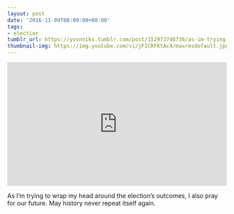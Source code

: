 ```yaml
---
layout: post
date: '2016-11-09T08:00:00+00:00'
tags:
- election
tumblr_url: https://yvonniks.tumblr.com/post/152973746736/as-im-trying-to-wrap-my-head-around-the
thumbnail-img: https://img.youtube.com/vi/jFICRFKtAc4/maxresdefault.jpg
---
```

<iframe style="height: auto; width: 100%; aspect-ratio: 16 / 9;" id="youtube_iframe" src="https://www.youtube.com/embed/jFICRFKtAc4?feature=oembed&amp;enablejsapi=1&amp;wmode=opaque" frameborder="0" allow="accelerometer; autoplay; encrypted-media; gyroscope; picture-in-picture" allowfullscreen></iframe><a href="https://www.youtube.com/watch?v=jFICRFKtAc4&amp;vq=hd720"></a>

As I’m trying to wrap my head around the election’s outcomes, I also pray for our future. May history never repeat itself again.&nbsp;
